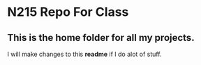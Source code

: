 # N215 Repo For Class

## This is the home folder for all my projects.

I will make changes to this **readme** if I do alot of stuff.
